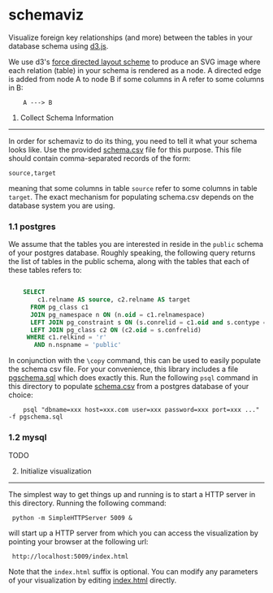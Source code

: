 schemaviz
=========

Visualize foreign key relationships (and more) between the tables in your database schema using [d3.js](http://d3js.org/ "d3.js home page").

We use d3's [force directed layout scheme](https://github.com/mbostock/d3/wiki/Force-Layout) to produce an SVG image where each relation (table) in your schema is rendered as a node. A directed edge is added from node A to node B if some columns in A refer to some columns in B:

```
    A ---> B
```

1. Collect Schema Information
-----------------------------

In order for schemaviz to do its thing, you need to tell it what your schema looks like. Use the provided [schema.csv](schema.csv) file for this purpose. This file should contain comma-separated records of the form:

    source,target

meaning that some columns in table `source` refer to some columns in table `target`. The exact mechanism for populating schema.csv depends on the database system you are using.

### 1.1 postgres

We assume that the tables you are interested in reside in the `public` schema of your postgres database. Roughly speaking, the following query returns the list of tables in the public schema, along with the tables that each of these tables refers to:

```sql

    SELECT
        c1.relname AS source, c2.relname AS target
      FROM pg_class c1
      JOIN pg_namespace n ON (n.oid = c1.relnamespace)
      LEFT JOIN pg_constraint s ON (s.conrelid = c1.oid and s.contype = 'f')
      LEFT JOIN pg_class c2 ON (c2.oid = s.confrelid)
     WHERE c1.relkind = 'r'
       AND n.nspname = 'public'
```

In conjunction with the `\copy` command, this can be used to easily populate the schema csv file. For your convenience, this library includes a file [pgschema.sql](pgschema.sql) which does exactly this.  Run the following `psql` command in this directory to populate [schema.csv](schema.csv) from a postgres database of your choice:

```
    psql "dbname=xxx host=xxx.com user=xxx password=xxx port=xxx ..." -f pgschema.sql
```

### 1.2 mysql

TODO

2. Initialize visualization
---------------------------

The simplest way to get things up and running is to start a HTTP server in this directory. Running the following command:

     python -m SimpleHTTPServer 5009 &

will start up a HTTP server from which you can access the visualization by pointing your browser at the following url:

     http://localhost:5009/index.html

Note that the `index.html` suffix is optional. You can modify any parameters of your visualization by editing [index.html](index.html) directly.
